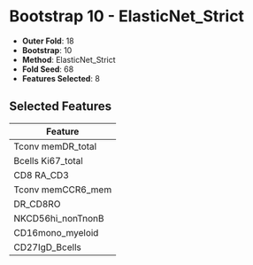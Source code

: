 # Bootstrap 10 - ElasticNet_Strict

- **Outer Fold**: 18
- **Bootstrap**: 10
- **Method**: ElasticNet_Strict
- **Fold Seed**: 68
- **Features Selected**: 8

## Selected Features

| Feature |
|---------|
| Tconv memDR_total |
| Bcells Ki67_total |
| CD8 RA_CD3 |
| Tconv memCCR6_mem |
| DR_CD8RO |
| NKCD56hi_nonTnonB |
| CD16mono_myeloid |
| CD27IgD_Bcells |
